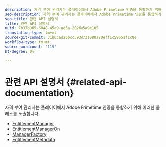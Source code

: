 ```yaml
---
description: 자격 부여 관리자는 플레이어에서 Adobe Primetime 인증을 통합하기 위해 이러한 클래스를 노출합니다.
seo-description: 자격 부여 관리자는 플레이어에서 Adobe Primetime 인증을 통합하기 위해 이러한 클래스를 노출합니다.
seo-title: 관련 API 설명서
title: 관련 API 설명서
uuid: 7b37b965-6048-45e9-ad5a-2026a5a9e105
translation-type: tm+mt
source-git-commit: 31b6cad26bcc393d731080a70eff1c59551f1c8e
workflow-type: tm+mt
source-wordcount: '119'
ht-degree: 0%

---
```



# 관련 API 설명서 {#related-api-documentation}

자격 부여 관리자는 플레이어에서 Adobe Primetime 인증을 통합하기 위해 이러한 클래스를 노출합니다.
* [EntitlementManager](https://help.adobe.com/en_US/primetime/api/reference_implementation/android/javadoc/com/adobe/primetime/reference/manager/EntitlementManager.html)
* [EntitlementManagerOn](https://help.stage.adobe.com/en_US/primetime/api/reference_implementation/android/javadoc/com/adobe/primetime/reference/manager/EntitlementManagerOn.html)
* [ManagerFactory](https://help.adobe.com/en_US/primetime/api/reference_implementation/android/javadoc/com/adobe/primetime/reference/manager/ManagerFactory.html)
* [EntitlementMetadata](https://help.adobe.com/en_US/primetime/api/reference_implementation/android/javadoc/com/adobe/primetime/reference/entitlement/EntitlementMetadata.html)